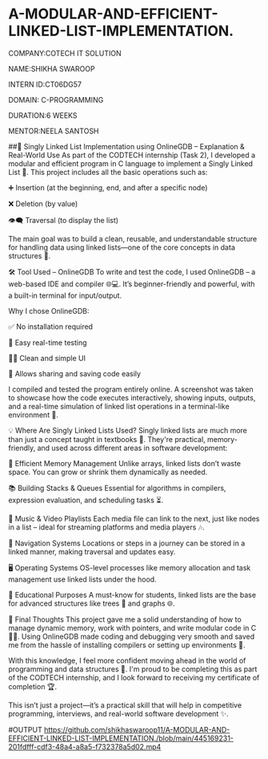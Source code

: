 # A-MODULAR-AND-EFFICIENT-LINKED-LIST-IMPLEMENTATION.
COMPANY:COTECH IT SOLUTION

NAME:SHIKHA SWAROOP

INTERN ID:CT06DG57

DOMAIN: C-PROGRAMMING

DURATION:6 WEEKS

MENTOR:NEELA SANTOSH

##🧠 Singly Linked List Implementation using OnlineGDB – Explanation & Real-World Use As part of the CODTECH internship (Task 2), I developed a modular and efficient program in C language to implement a Singly Linked List 🔗. This project includes all the basic operations such as:

➕ Insertion (at the beginning, end, and after a specific node)

❌ Deletion (by value)

👁️‍🗨️ Traversal (to display the list)

The main goal was to build a clean, reusable, and understandable structure for handling data using linked lists—one of the core concepts in data structures 🧱.

🛠️ Tool Used – OnlineGDB To write and test the code, I used OnlineGDB – a web-based IDE and compiler 🌐💻. It’s beginner-friendly and powerful, with a built-in terminal for input/output.

Why I chose OnlineGDB:

✅ No installation required

🧪 Easy real-time testing

🧑‍💻 Clean and simple UI

🔗 Allows sharing and saving code easily

I compiled and tested the program entirely online. A screenshot was taken to showcase how the code executes interactively, showing inputs, outputs, and a real-time simulation of linked list operations in a terminal-like environment 📸.

💡 Where Are Singly Linked Lists Used? Singly linked lists are much more than just a concept taught in textbooks 📘. They're practical, memory-friendly, and used across different areas in software development:

🧠 Efficient Memory Management Unlike arrays, linked lists don’t waste space. You can grow or shrink them dynamically as needed.

📚 Building Stacks & Queues Essential for algorithms in compilers, expression evaluation, and scheduling tasks ⏳.

🎵 Music & Video Playlists Each media file can link to the next, just like nodes in a list – ideal for streaming platforms and media players 🎶.

🚗 Navigation Systems Locations or steps in a journey can be stored in a linked manner, making traversal and updates easy.

🖥️ Operating Systems OS-level processes like memory allocation and task management use linked lists under the hood.

📘 Educational Purposes A must-know for students, linked lists are the base for advanced structures like trees 🌳 and graphs 🌐.

🙌 Final Thoughts This project gave me a solid understanding of how to manage dynamic memory, work with pointers, and write modular code in C 👨‍💻. Using OnlineGDB made coding and debugging very smooth and saved me from the hassle of installing compilers or setting up environments 🔧.

With this knowledge, I feel more confident moving ahead in the world of programming and data structures 💪. I'm proud to be completing this as part of the CODTECH internship, and I look forward to receiving my certificate of completion 🏆.

This isn’t just a project—it’s a practical skill that will help in competitive programming, interviews, and real-world software development ✨.

#OUTPUT
https://github.com/shikhaswaroop11/A-MODULAR-AND-EFFICIENT-LINKED-LIST-IMPLEMENTATION./blob/main/445169231-201fdfff-cdf3-48a4-a8a5-f732378a5d02.mp4

